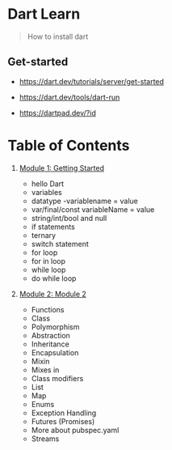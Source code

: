 # Dart Learn

> How to install dart 

## Get-started

* https://dart.dev/tutorials/server/get-started

* https://dart.dev/tools/dart-run

* https://dartpad.dev/?id

# Table of Contents

1. [Module 1: Getting Started]()

	 - hello Dart
	 - variables
	 - datatype -variablename = value
	 - var/final/const variableName = value
	 - string/int/bool and null
	 - if statements
	 - ternary
	 - switch statement
	 - for loop
	 - for in loop
	 - while loop
	 - do while loop


2. [Module 2: Module 2]()
	
	- Functions
	- Class
	- Polymorphism
	- Abstraction
	- Inheritance
	- Encapsulation
	- Mixin
	- Mixes in
	- Class modifiers
	- List
	- Map
	- Enums
	- Exception Handling
	- Futures (Promises)
	- More about pubspec.yaml
	- Streams